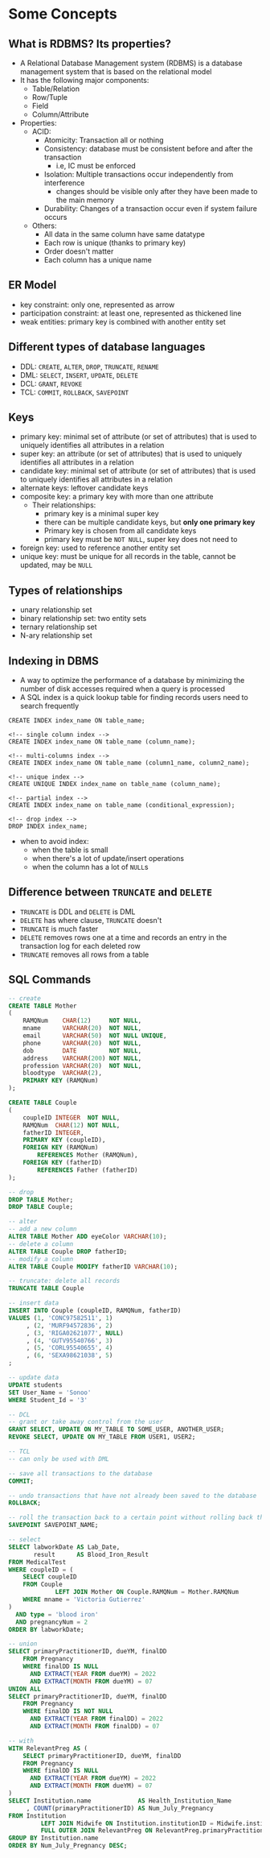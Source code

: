 # Some Concepts

## What is RDBMS? Its properties?

- A Relational Database Management system (RDBMS) is a database management system that is based on the relational model
- It has the following major components:
  - Table/Relation
  - Row/Tuple
  - Field
  - Column/Attribute
- Properties:
  - ACID:
    - Atomicity: Transaction all or nothing
    - Consistency: database must be consistent before and after the transaction
      - i.e, IC must be enforced
    - Isolation: Multiple transactions occur independently from interference
      - changes should be visible only after they have been made to the main memory
    - Durability: Changes of a transaction occur even if system failure occurs
  - Others:
    - All data in the same column have same datatype
    - Each row is unique (thanks to primary key)
    - Order doesn't matter
    - Each column has a unique name

## ER Model

- key constraint: only one, represented as arrow
- participation constraint: at least one, represented as thickened line
- weak entities: primary key is combined with another entity set

## Different types of database languages

- DDL: `CREATE`, `ALTER`, `DROP`, `TRUNCATE`, `RENAME`
- DML: `SELECT`, `INSERT`, `UPDATE`, `DELETE`
- DCL: `GRANT`, `REVOKE`
- TCL: `COMMIT`, `ROLLBACK`, `SAVEPOINT`

## Keys

- primary key: minimal set of attribute (or set of attributes) that is used to uniquely identifies all attributes in a relation
- super key: an attribute (or set of attributes) that is used to uniquely identifies all attributes in a relation
- candidate key: minimal set of attribute (or set of attributes) that is used to uniquely identifies all attributes in a relation
- alternate keys: leftover candidate keys
- composite key: a primary key with more than one attribute
  - Their relationships:
    - primary key is a minimal super key
    - there can be multiple candidate keys, but **only one primary key**
    - Primary key is chosen from all candidate keys
    - primary key must be `NOT NULL`, super key does not need to
- foreign key: used to reference another entity set
- unique key: must be unique for all records in the table, cannot be updated, may be `NULL`

## Types of relationships

- unary relationship set
- binary relationship set: two entity sets
- ternary relationship set
- N-ary relationship set

## Indexing in DBMS

- A way to optimize the performance of a database by minimizing the number of disk accesses required when a query is processed
- A SQL index is a quick lookup table for finding records users need to search frequently

```PostgreSQL
CREATE INDEX index_name ON table_name;

<!-- single column index -->
CREATE INDEX index_name ON table_name (column_name);

<!-- multi-columns index -->
CREATE INDEX index_name ON table_name (column1_name, column2_name);

<!-- unique index -->
CREATE UNIQUE INDEX index_name on table_name (column_name);

<!-- partial index -->
CREATE INDEX index_name on table_name (conditional_expression);

<!-- drop index -->
DROP INDEX index_name;
```

- when to avoid index:
  - when the table is small
  - when there's a lot of update/insert operations
  - when the column has a lot of `NULL`s

## Difference between `TRUNCATE` and `DELETE`

- `TRUNCATE` is DDL and `DELETE` is DML
- `DELETE` has where clause, `TRUNCATE` doesn't
- `TRUNCATE` is much faster
- `DELETE` removes rows one at a time and records an entry in the transaction log for each deleted row
- `TRUNCATE` removes all rows from a table

## SQL Commands

```SQL
-- create
CREATE TABLE Mother
(
    RAMQNum    CHAR(12)     NOT NULL,
    mname      VARCHAR(20)  NOT NULL,
    email      VARCHAR(50)  NOT NULL UNIQUE,
    phone      VARCHAR(20)  NOT NULL,
    dob        DATE         NOT NULL,
    address    VARCHAR(200) NOT NULL,
    profession VARCHAR(20)  NOT NULL,
    bloodtype  VARCHAR(2),
    PRIMARY KEY (RAMQNum)
);

CREATE TABLE Couple
(
    coupleID INTEGER  NOT NULL,
    RAMQNum  CHAR(12) NOT NULL,
    fatherID INTEGER,
    PRIMARY KEY (coupleID),
    FOREIGN KEY (RAMQNum)
        REFERENCES Mother (RAMQNum),
    FOREIGN KEY (fatherID)
        REFERENCES Father (fatherID)
);

-- drop
DROP TABLE Mother;
DROP TABLE Couple;

-- alter
-- add a new column
ALTER TABLE Mother ADD eyeColor VARCHAR(10);
-- delete a column
ALTER TABLE Couple DROP fatherID;
-- modify a column
ALTER TABLE Couple MODIFY fatherID VARCHAR(10);

-- truncate: delete all records
TRUNCATE TABLE Couple

-- insert data
INSERT INTO Couple (coupleID, RAMQNum, fatherID)
VALUES (1, 'CONC97582511', 1)
     , (2, 'MURF94572836', 2)
     , (3, 'RIGA02621077', NULL)
     , (4, 'GUTV95540766', 3)
     , (5, 'CORL95540655', 4)
     , (6, 'SEXA98621038', 5)
;

-- update data
UPDATE students    
SET User_Name = 'Sonoo'    
WHERE Student_Id = '3'  

-- DCL
-- grant or take away control from the user
GRANT SELECT, UPDATE ON MY_TABLE TO SOME_USER, ANOTHER_USER;
REVOKE SELECT, UPDATE ON MY_TABLE FROM USER1, USER2;  

-- TCL
-- can only be used with DML

-- save all transactions to the database
COMMIT;

-- undo transactions that have not already been saved to the database
ROLLBACK;

-- roll the transaction back to a certain point without rolling back the entire transaction
SAVEPOINT SAVEPOINT_NAME;

-- select
SELECT labworkDate AS Lab_Date,
       result      AS Blood_Iron_Result
FROM MedicalTest
WHERE coupleID = (
    SELECT coupleID
    FROM Couple
             LEFT JOIN Mother ON Couple.RAMQNum = Mother.RAMQNum
    WHERE mname = 'Victoria Gutierrez'
)
  AND type = 'blood iron'
  AND pregnancyNum = 2
ORDER BY labworkDate;

-- union
SELECT primaryPractitionerID, dueYM, finalDD
    FROM Pregnancy
    WHERE finalDD IS NULL
      AND EXTRACT(YEAR FROM dueYM) = 2022
      AND EXTRACT(MONTH FROM dueYM) = 07
UNION ALL
SELECT primaryPractitionerID, dueYM, finalDD
    FROM Pregnancy
    WHERE finalDD IS NOT NULL
      AND EXTRACT(YEAR FROM finalDD) = 2022
      AND EXTRACT(MONTH FROM finalDD) = 07

-- with
WITH RelevantPreg AS (
    SELECT primaryPractitionerID, dueYM, finalDD
    FROM Pregnancy
    WHERE finalDD IS NULL
      AND EXTRACT(YEAR FROM dueYM) = 2022
      AND EXTRACT(MONTH FROM dueYM) = 07
)
SELECT Institution.name             AS Health_Institution_Name
     , COUNT(primaryPractitionerID) AS Num_July_Pregnancy
FROM Institution
         LEFT JOIN Midwife ON Institution.institutionID = Midwife.institutionID
         FULL OUTER JOIN RelevantPreg ON RelevantPreg.primaryPractitionerID = Midwife.practitionerID
GROUP BY Institution.name
ORDER BY Num_July_Pregnancy DESC;
```
